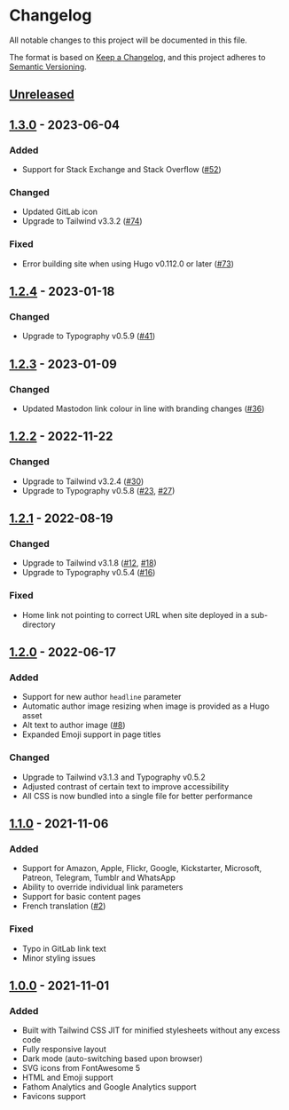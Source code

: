 # Changelog

All notable changes to this project will be documented in this file.

The format is based on [Keep a Changelog](https://keepachangelog.com/en/1.0.0/),
and this project adheres to [Semantic Versioning](https://semver.org/spec/v2.0.0.html).

## [Unreleased]

## [1.3.0] - 2023-06-04

### Added

- Support for Stack Exchange and Stack Overflow ([#52](https://github.com/jpanther/lynx/pull/52))

### Changed

- Updated GitLab icon
- Upgrade to Tailwind v3.3.2 ([#74](https://github.com/jpanther/lynx/pull/74))

### Fixed

- Error building site when using Hugo v0.112.0 or later ([#73](https://github.com/jpanther/lynx/issues/73))

## [1.2.4] - 2023-01-18

### Changed

- Upgrade to Typography v0.5.9 ([#41](https://github.com/jpanther/lynx/pull/41))

## [1.2.3] - 2023-01-09

### Changed

- Updated Mastodon link colour in line with branding changes ([#36](https://github.com/jpanther/lynx/pull/36))

## [1.2.2] - 2022-11-22

### Changed

- Upgrade to Tailwind v3.2.4 ([#30](https://github.com/jpanther/lynx/pull/30))
- Upgrade to Typography v0.5.8 ([#23](https://github.com/jpanther/lynx/pull/23), [#27](https://github.com/jpanther/lynx/pull/27))

## [1.2.1] - 2022-08-19

### Changed

- Upgrade to Tailwind v3.1.8 ([#12](https://github.com/jpanther/lynx/pull/12), [#18](https://github.com/jpanther/lynx/pull/18))
- Upgrade to Typography v0.5.4 ([#16](https://github.com/jpanther/lynx/pull/16))

### Fixed

- Home link not pointing to correct URL when site deployed in a sub-directory

## [1.2.0] - 2022-06-17

### Added

- Support for new author `headline` parameter
- Automatic author image resizing when image is provided as a Hugo asset
- Alt text to author image ([#8](https://github.com/jpanther/lynx/pull/8))
- Expanded Emoji support in page titles

### Changed

- Upgrade to Tailwind v3.1.3 and Typography v0.5.2
- Adjusted contrast of certain text to improve accessibility
- All CSS is now bundled into a single file for better performance

## [1.1.0] - 2021-11-06

### Added

- Support for Amazon, Apple, Flickr, Google, Kickstarter, Microsoft, Patreon, Telegram, Tumblr and WhatsApp
- Ability to override individual link parameters
- Support for basic content pages
- French translation ([#2](https://github.com/jpanther/lynx/pull/2))

### Fixed

- Typo in GitLab link text
- Minor styling issues

## [1.0.0] - 2021-11-01

### Added

- Built with Tailwind CSS JIT for minified stylesheets without any excess code
- Fully responsive layout
- Dark mode (auto-switching based upon browser)
- SVG icons from FontAwesome 5
- HTML and Emoji support
- Fathom Analytics and Google Analytics support
- Favicons support

[Unreleased]: https://github.com/jpanther/lynx/compare/v1.3.0...HEAD
[1.3.0]: https://github.com/jpanther/lynx/compare/v1.2.4...v1.3.0
[1.2.4]: https://github.com/jpanther/lynx/compare/v1.2.3...v1.2.4
[1.2.3]: https://github.com/jpanther/lynx/compare/v1.2.2...v1.2.3
[1.2.2]: https://github.com/jpanther/lynx/compare/v1.2.1...v1.2.2
[1.2.1]: https://github.com/jpanther/lynx/compare/v1.2.0...v1.2.1
[1.2.0]: https://github.com/jpanther/lynx/compare/v1.1.0...v1.2.0
[1.1.0]: https://github.com/jpanther/lynx/compare/v1.0.0...v1.1.0
[1.0.0]: https://github.com/jpanther/lynx/releases/tags/v1.0.0
